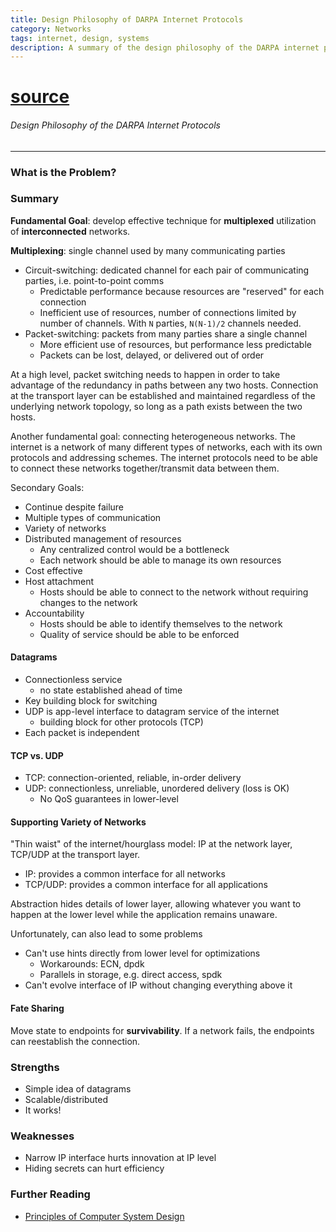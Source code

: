```yaml
---
title: Design Philosophy of DARPA Internet Protocols
category: Networks
tags: internet, design, systems
description: A summary of the design philosophy of the DARPA internet protocols.
---
```


# [source](http://ccr.sigcomm.org/archive/1995/jan95/ccr-9501-clark.pdf)

###### Design Philosophy of the DARPA Internet Protocols

---

### What is the Problem?


### Summary

**Fundamental Goal**: develop effective technique for **multiplexed** utilization of **interconnected** networks.

**Multiplexing**: single channel used by many communicating parties
- Circuit-switching: dedicated channel for each pair of communicating parties, i.e. point-to-point comms
    - Predictable performance because resources are "reserved" for each connection
    - Inefficient use of resources, number of connections limited by number of channels. With `N` parties, `N(N-1)/2` channels needed.
- Packet-switching: packets from many parties share a single channel
    - More efficient use of resources, but performance less predictable
    - Packets can be lost, delayed, or delivered out of order

At a high level, packet switching needs to happen in order to take advantage of the redundancy in paths between any two hosts. Connection at the transport layer can be established and maintained regardless of the underlying network topology, so long as a path exists between the two hosts.

Another fundamental goal: connecting heterogeneous networks. The internet is a network of many different types of networks, each with its own protocols and addressing schemes. The internet protocols need to be able to connect these networks together/transmit data between them.

Secondary Goals:

- Continue despite failure
- Multiple types of communication
- Variety of networks
- Distributed management of resources
    - Any centralized control would be a bottleneck
    - Each network should be able to manage its own resources
- Cost effective
- Host attachment
    - Hosts should be able to connect to the network without requiring changes to the network
- Accountability
    - Hosts should be able to identify themselves to the network
    - Quality of service should be able to be enforced


#### Datagrams

- Connectionless service
    - no state established ahead of time
- Key building block for switching
- UDP is app-level interface to datagram service of the internet
    - building block for other protocols (TCP)
- Each packet is independent

#### TCP vs. UDP

- TCP: connection-oriented, reliable, in-order delivery
- UDP: connectionless, unreliable, unordered delivery (loss is OK)
    - No QoS guarantees in lower-level

#### Supporting Variety of Networks

"Thin waist" of the internet/hourglass model: IP at the network layer, TCP/UDP at the transport layer.

- IP: provides a common interface for all networks
- TCP/UDP: provides a common interface for all applications

Abstraction hides details of lower layer, allowing whatever you want to happen at the lower level while the application remains unaware.

Unfortunately, can also lead to some problems
- Can't use hints directly from lower level for optimizations
    - Workarounds: ECN, dpdk
    - Parallels in storage, e.g. direct access, spdk
- Can't evolve interface of IP without changing everything above it

#### Fate Sharing

Move state to endpoints for **survivability**. If a network fails, the endpoints can reestablish the connection.

### Strengths

- Simple idea of datagrams
- Scalable/distributed
- It works!

### Weaknesses

- Narrow IP interface hurts innovation at IP level
- Hiding secrets can hurt efficiency


### Further Reading

- [Principles of Computer System Design](https://ocw.mit.edu/courses/res-6-004-principles-of-computer-system-design-an-introduction-spring-2009/pages/online-textbook/)
